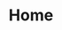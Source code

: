 ---
title: Home
layout: home

intro: <strong>Fri3d Camp</strong> is een gezinsvriendelijk zomerkamp voor hackers, makers en DIY'ers. Voor haar tweede editie vindt Fri3d Camp 2016 plaats van <strong>zaterdag 13 tot en met maandag 15 augustus 2016</strong>, in <strong>de Hoge Rielen</strong> in Kasterlee. Als je mee wil bijdragen aan de organisatie van het kamp, neem dan contact op met <a href="mailto:info@fri3d.be">info@fri3d.be</a>.

watisfri3d: >
  <h2>Wat je zoal mag verwachten ...</h2>
  <p>Met 256 samen veilig <strong>kamperen</strong> in de natuur, met tenten en kampvuren, van vrijdagavond tot maandagavond.</p>
  <p>Snel wireless <strong>internet</strong> in het bos en altijd een stopcontact en <strong>stroom</strong> in de buurt.</p>
  <p>Drie dagen bezigheidstherapie met <strong>workshops</strong> en <strong>lezingen</strong> over maken, hacken en doe-het-zelven.</p>
  <p>We zijn <strong>gezinsvriendelijk</strong>; we zorgen voor entertainment voor de jongste padawan tot de oudste knight.</p>
  <p>Allemaal samen <strong>warm eten</strong> (BBQ, kip-friet en plenty veggie) op zaterdag- en zondagavond.</p>
  <p>Propere <strong>toiletten</strong> en (koude) <strong>douches</strong>.</p>
  <p>Drie kampeerterreinen, twee hangars, een kindertent en een bar vol <strong>boeiende mensen</strong>.</p>
  <p>Iedereen is <strong>excellent</strong> voor elkaar!</p>

kalender: >
  <h2>Kalender</h2>
  <p><strong>1 april 2016</strong>: Lancering van onze <strong>oproep tot deelname</strong> (call for participation).</p>
  <p><strong>Eind mei 2016</strong>: We beginnen met de bekendmaking van het <strong>programma</strong>.</p>
  <p><strong>23 mei 2016</strong>: <strong>Voorinschrijving</strong> voor Fri3d Camp 2014 bezoekers. Ook gezinnen wiens workshops of lezingen zijn geaccepteerd kunnen tickets kopen.</p>
  <p><strong>1 juni 2016</strong>: De <strong>ticketshop</strong> wordt voor iedereen geopend! Let op, na 256 tickets zijn we volledig volzet!</p>
  <p><strong>12 augustus 2016</strong>: Iedereen 's avonds welkom om de tenten op te slaan.</p>
  <p><strong>13-15 augustus 2016</strong>: <strong>Fri3d Camp 2016!</strong></p>
  <p><strong>16 augustus 2016</strong>: <strong>Opruimdag</strong>. We zoeken hier vrijwillige medewerkers voor, wij zorgen voor pizza en drank!</p>

ticketinfo: >
  <h2>Tickets?</h2>
  <p>Er zullen in totaal 256 tickets beschikbaar zijn voor Fri3d Camp 2016. Tickets zijn nog niet te koop. Onze shop gaat pas in mei of juni open. 
  <a href="http://twitter.com/fri3dcamp">Volg ons op Twitter</a> om op de hoogte te blijven.</p>

fotocredits: >
  Foto's door <a href="https://www.flickr.com/photos/christophevg/sets/72157646541776286">christophevg</a>, <a href="https://www.flickr.com/photos/lieven_blancke/">lievenblancke</a> & <a href="https://www.flickr.com/photos/automaton_be/albums/72157646154967970">automaton_be</a>.
---